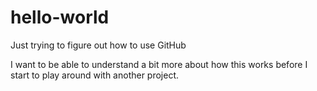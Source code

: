hello-world
===========

Just trying to figure out how to use GitHub

I want to be able to understand a bit more about how this works before I start to play around with another project.
